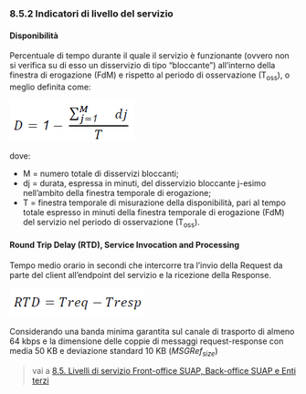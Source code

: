 ### 8.5.2 Indicatori di livello del servizio

#### Disponibilità

Percentuale di tempo durante il quale il servizio è funzionante (ovvero non si verifica su di esso un disservizio di tipo “bloccante”) all’interno della finestra di erogazione (FdM) e rispetto al periodo di osservazione  (T<sub>oss</sub>), o meglio definita come:

![Formula 8.5.2-1](tab28img1.png)

dove:

- M = numero totale di disservizi bloccanti;
- dj = durata, espressa in minuti, del disservizio bloccante j-esimo nell’ambito della finestra temporale di erogazione;
- T = finestra temporale di misurazione della disponibilità, pari al tempo totale espresso in minuti della finestra temporale di erogazione (FdM) del servizio nel periodo di osservazione (T<sub>oss</sub>).


#### Round Trip Delay (RTD), Service Invocation and Processing 

Tempo medio orario in secondi che intercorre tra l’invio della Request da parte del client all’endpoint del servizio e la ricezione della Response.

![Formula 8.5.2-2](tab28img2.png)

Considerando una banda minima garantita sul canale di trasporto di almeno 64 kbps e la dimensione delle coppie di messaggi request-response  con media 50 KB e deviazione standard 10 KB (*MSGRef<sub>size</sub>*)

> vai a [8.5. Livelli di servizio Front-office SUAP, Back-office SUAP e Enti terzi](08_05.md)
